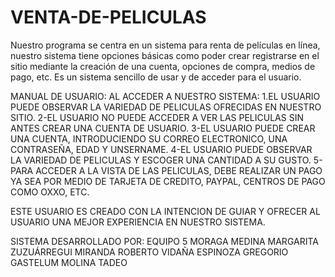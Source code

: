# VENTA-DE-PELICULAS
Nuestro programa se centra en un sistema para renta de películas en línea, nuestro sistema tiene opciones básicas como poder crear registrarse en el sitio mediante la creación de una cuenta, opciones de compra, medios de pago, etc.
Es un sistema sencillo de usar y de acceder para el usuario.

MANUAL DE USUARIO:
AL ACCEDER A NUESTRO SISTEMA:
1.EL USUARIO PUEDE OBSERVAR LA VARIEDAD DE PELICULAS OFRECIDAS EN NUESTRO SITIO.
2-EL USUARIO NO PUEDE ACCEDER A VER LAS PELICULAS SIN ANTES CREAR UNA CUENTA DE USUARIO.
3-EL USUARIO PUEDE CREAR UNA CUENTA, INTRODUCIENDO SU CORREO ELECTRONICO, UNA CONTRASEÑA, EDAD Y UNSERNAME.
4-EL USUARIO PUEDE OBSERVAR LA VARIEDAD DE PELICULAS Y ESCOGER UNA CANTIDAD A SU GUSTO.
5-PARA ACCEDER A LA VISTA DE LAS PELICULAS, DEBE REALIZAR UN PAGO YA SEA POR MEDIO DE TARJETA DE CREDITO, PAYPAL, CENTROS DE PAGO COMO OXXO, ETC.

ESTE USUARIO ES CREADO CON LA INTENCION DE GUIAR Y OFRECER AL USUARIO UNA MEJOR EXPERIENCIA EN NUESTRO SISTEMA.

SISTEMA DESARROLLADO POR: EQUIPO 5
MORAGA MEDINA MARGARITA
ZUZUÁRREGUI MIRANDA ROBERTO
VIDAÑA ESPINOZA GREGORIO
GASTELUM MOLINA TADEO

